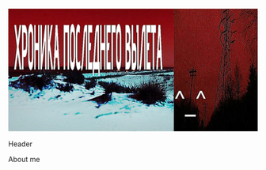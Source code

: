  ![Model](https://github.com/KOMMERCHESKYY/kommercheskyy/blob/main/1000300959222222.png)
  

Header

About me
